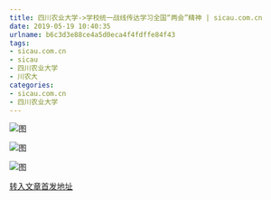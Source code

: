 ```yaml
---
title: 四川农业大学->学校统一战线传达学习全国“两会”精神 | sicau.com.cn
date: 2019-05-19 10:40:35
urlname: b6c3d3e88ce4a5d0eca4f4fdffe84f43
tags: 
- sicau.com.cn
- sicau
- 四川农业大学
- 川农大
categories:
- sicau.com.cn
- 四川农业大学
---
```



![图](https://news.sicau.edu.cn/__local/A/2D/97/255EB48FC68B17E0F20B64C7F27_6BA6CE56_8334.jpg?e=.jpg)

![图](https://news.sicau.edu.cn/__local/C/7A/1C/4A9817849A973E9628BFD81EF22_83C2D7AF_926C.jpg?e=.jpg)

![图](https://news.sicau.edu.cn/__local/F/A4/C2/C8ACDC7151F71B23C2B177D2DA1_B23F6248_B2BC.jpg?e=.jpg)

[转入文章首发地址](https://news.sicau.edu.cn/info/1135/44980.htm)